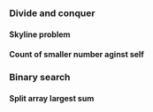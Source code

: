 ### Divide and conquer

#### Skyline problem

#### Count of smaller number aginst self

### Binary search

#### Split array largest sum
